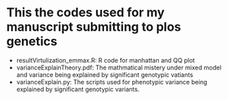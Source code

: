 # This the codes used for my manuscript submitting to plos genetics <br />
+ resultVirtulization_emmax.R: R code for manhattan and QQ plot <br />
+ varianceExplainTheory.pdf: The mathmatical mistery under mixed model and variance being explained by significant genotypic vatiants <br />
+ varianceExplain.py: The scripts used for phenotypic variance being explained by significant genotypic variants. <br /> 
